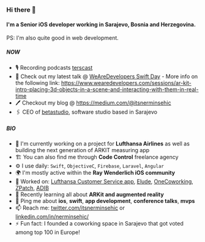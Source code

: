 ### Hi there 👋

#### I'm a Senior iOS developer working in Sarajevo, Bosnia and Herzegovina.
PS: I'm also quite good in web development. 

##### NOW

- 🎙 Recording podcasts [terscast](https://podcast.tershouse.ba/)
- 💬 Check out my latest talk @ [WeAreDevelopers Swift Day](https://wearedevelopers.com/) - More info on the following link: https://www.wearedevelopers.com/sessions/ar-kit-intro-placing-3d-objects-in-a-scene-and-interacting-with-them-in-real-time
- 🖊️ Checkout my blog @ https://medium.com/@itsnerminsehic
- 🖇 CEO of [betastudio](https://github.com/betastudio-ba), software studio based in Sarajevo

##### BIO

- 🏢 I'm currently working on a project for **Lufthansa Airlines** as well as building the next generation of ARKIT measuring app
- 🏗️ You can also find me through **Code Control** freelance agency 
- ⚙️ I use daily: `Swift`, `ObjectiveC`, `Firebase`, `Laravel`, `Angular`
- 🌍 I'm mostly active within the **Ray Wenderlich iOS community**
- 🔨 Worked on: [Lufthansa Customer Service app](https://apps.apple.com/us/app/lufthansa-customer-service/id1087851871), [Elude](https://elude.co/), [OneCoworking](https://apps.apple.com/us/app/one-coworking/id1137381231), [ZPatch](https://zpatch.co/), [ADIB](https://www.fidor.com/news/adib-moneysmart-efma-award) 
- 🌱 Recently learning all about **ARKit and augmented reality**
- 💬 Ping me about **ios**, **swift**, **app development**, **conference talks**, **mvps**
- 📫 Reach me: [twitter.com/itsnerminsehic](https://twitter.com/itsnerminsehic) or [linkedin.com/in/nerminsehic/](https://www.linkedin.com/in/nerminsehic/)
- ⚡️ Fun fact: I founded a coworking space in Sarajevo that got voted among top 100 in Europe!
